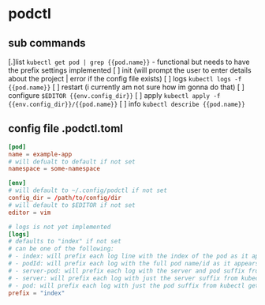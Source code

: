 # podctl

## sub commands
[.]list `kubectl get pod | grep {{pod.name}}`
    - functional but needs to have the prefix settings implemented
[ ] init (will prompt the user to enter details about the project | error if the config file exists)
[ ] logs `kubectl logs -f {{pod.name}}`
[ ] restart  (i currently am not sure how im gonna do that)
[ ] configure `$EDITOR {{env.config_dir}}`
[ ] apply `kubectl apply -f {{env.config_dir}}/{{pod.name}}`
[ ] info `kubectl describe {{pod.name}}`

## config file .podctl.toml
```toml
[pod]
name = example-app
# will defualt to default if not set
namespace = some-namespace

[env]
# will default to ~/.config/podctl if not set
config_dir = /path/to/config/dir
# will default to $EDITOR if not set
editor = vim

# logs is not yet implemented
[logs]
# defaults to "index" if not set
# can be one of the following:
# - index: will prefix each log line with the index of the pod as it appears in the kubectl get pod list
# - podId: will prefix each log with the full pod name/id as it appears int he kubectl get pod list
# - server-pod: will prefix each log with the server and pod suffix from kubectl get pod
# - server: will prefix each log with just the server suffix from kubectl get pod
# - pod: will prefix each log with just the pod suffix from kubectl get pod
prefix = "index"
```
